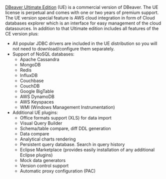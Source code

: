 <a href="https://dbeaver.com">DBeaver Ultimate Edition</a> (UE) is a commercial version of DBeaver. The UE license is perpetual and comes with one or two  years of premium support.  
The UE version special feature is AWS cloud integration in form of Cloud databases explorer which is an interface for easy management of the cloud datasources. In addition to that Ultimate edition includes all features of the CE version plus: 


- All popular JDBC drivers are included in the UE distribution so you will not need to download/configure them separately.
- Support of NoSQL databases:
  - Apache Cassandra
  - MongoDB
  - Redis
  - InfluxDB
  - Couchbase
  - CouchDB
  - Google BigTable
  - AWS DynamoDB
  - AWS Keyspaces
  - WMI (Windows Management Instrumentation)
- Additional UE plugins:
  - Office formats support (XLS) for data import
  - Visual Query Builder
  - Schema/table compare, diff DDL generation
  - Data compare
  - Analytical charts rendering
  - Persistent query database. Search in query history
  - Eclipse Marketplace (provides easily installation of any additional Eclipse plugins)
  - Mock data generators
  - Version control support
  - Automatic proxy configuration (PAC) 
